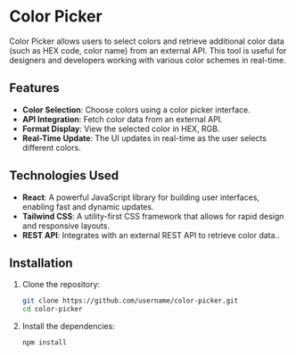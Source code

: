 # Color Picker

Color Picker allows users to select colors and retrieve additional color data (such as HEX code, color name) from an external API. This tool is useful for designers and developers working with various color schemes in real-time.

## Features
- **Color Selection**: Choose colors using a color picker interface.
- **API Integration**: Fetch color data from an external API.
- **Format Display**: View the selected color in HEX, RGB.
- **Real-Time Update**: The UI updates in real-time as the user selects different colors.

## Technologies Used
- **React**: A powerful JavaScript library for building user interfaces, enabling fast and dynamic updates.
- **Tailwind CSS**: A utility-first CSS framework that allows for rapid design and responsive layouts.
- **REST API**: Integrates with an external REST API to retrieve color data..

## Installation

1. Clone the repository:
   ```bash
   git clone https://github.com/username/color-picker.git
   cd color-picker

2. Install the dependencies:
   
   ```bash
   npm install

